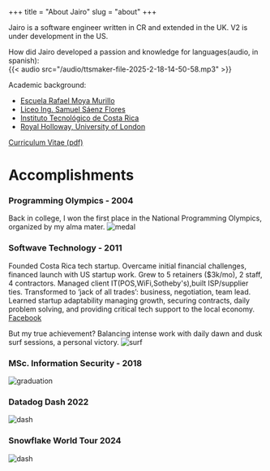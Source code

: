 +++
title = "About Jairo"
slug = "about"
+++

Jairo is a software engineer written in CR and extended in the UK. V2 is under development in the US.

How did Jairo developed a passion and knowledge for languages(audio, in spanish):  
{{< audio src="/audio/ttsmaker-file-2025-2-18-14-50-58.mp3" >}}

Academic background:

* [Escuela Rafael Moya Murillo](https://www.facebook.com/EscuelaMoya/)
* [Liceo Ing. Samuel Sáenz Flores](https://www.facebook.com/LSSF.Oficial/)
* [Instituto Tecnológico de Costa Rica](https://www.tec.ac.cr/)
* [Royal Holloway, University of London](https://www.royalholloway.ac.uk/)

[Curriculum Vitae (pdf)](/docs/Jairo_Guerrero_Lead_Engineer.pdf)
# Accomplishments
### Programming Olympics - 2004
Back in college, I won the first place in the National Programming Olympics, organized by my alma mater.
![medal](/images/medal.png)

### Softwave Technology - 2011 
Founded Costa Rica tech startup. Overcame initial financial challenges, financed launch with US startup work. Grew to 5 retainers ($3k/mo), 2 staff, 4 contractors. Managed client IT(POS,WiFi,Sotheby's),built ISP/supplier ties. Transformed to ‘jack of all trades’: business, negotiation, team lead. Learned startup adaptability managing growth, securing contracts, daily problem solving, and providing critical tech support to the local economy. [Facebook](https://www.facebook.com/SoftwaveTechnology)  

But my true achievement? Balancing intense work with daily dawn and dusk surf sessions, a personal victory.
![surf](/images/sunsetsurf.jpg)

### MSc. Information Security - 2018

![graduation](/images/graduation-rhul-new.png)

### Datadog Dash 2022
![dash](/images/dash.png)
### Snowflake World Tour 2024
![dash](/images/snowflake.png)